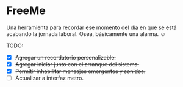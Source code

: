 # FreeMe

Una herramienta para recordar ese momento del día en que se está acabando la jornada laboral. Osea, básicamente una alarma.
☺

TODO:

- [x] ~~Agregar un recordatorio personalizable.~~
- [x] ~~Agregar iniciar junto con el arranque del sistema.~~
- [x] ~~Permitir inhabilitar mensajes emergentes y sonidos.~~
- [ ] Actualizar a interfaz metro.
